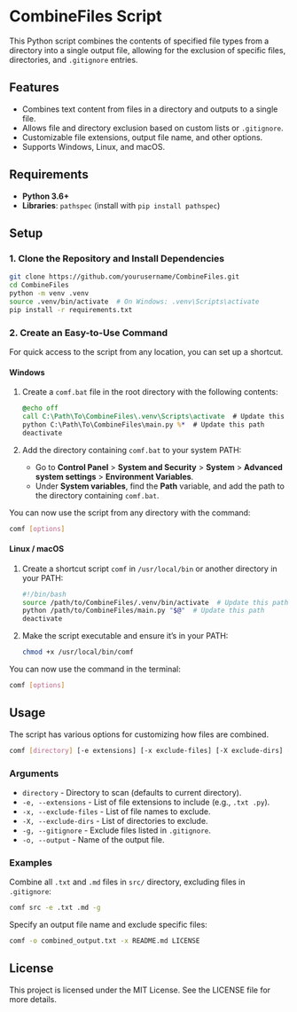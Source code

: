 # CombineFiles Script

This Python script combines the contents of specified file types from a directory into a single output file, allowing for the exclusion of specific files, directories, and `.gitignore` entries.

## Features

- Combines text content from files in a directory and outputs to a single file.
- Allows file and directory exclusion based on custom lists or `.gitignore`.
- Customizable file extensions, output file name, and other options.
- Supports Windows, Linux, and macOS.

## Requirements

- **Python 3.6+**
- **Libraries**: `pathspec` (install with `pip install pathspec`)

## Setup

### 1. Clone the Repository and Install Dependencies

```bash
git clone https://github.com/yourusername/CombineFiles.git
cd CombineFiles
python -m venv .venv
source .venv/bin/activate  # On Windows: .venv\Scripts\activate
pip install -r requirements.txt
```

### 2. Create an Easy-to-Use Command

For quick access to the script from any location, you can set up a shortcut.

#### Windows

1. Create a `comf.bat` file in the root directory with the following contents:

   ```bat
   @echo off
   call C:\Path\To\CombineFiles\.venv\Scripts\activate  # Update this path
   python C:\Path\To\CombineFiles\main.py %*  # Update this path
   deactivate
   ```

2. Add the directory containing `comf.bat` to your system PATH:
   - Go to **Control Panel** > **System and Security** > **System** > **Advanced system settings** > **Environment Variables**.
   - Under **System variables**, find the **Path** variable, and add the path to the directory containing `comf.bat`.

You can now use the script from any directory with the command:
```bash
comf [options]
```

#### Linux / macOS

1. Create a shortcut script `comf` in `/usr/local/bin` or another directory in your PATH:

   ```bash
   #!/bin/bash
   source /path/to/CombineFiles/.venv/bin/activate  # Update this path
   python /path/to/CombineFiles/main.py "$@"  # Update this path
   deactivate
   ```

2. Make the script executable and ensure it’s in your PATH:

   ```bash
   chmod +x /usr/local/bin/comf
   ```

You can now use the command in the terminal:
```bash
comf [options]
```

## Usage

The script has various options for customizing how files are combined.

```bash
comf [directory] [-e extensions] [-x exclude-files] [-X exclude-dirs] [-g] [-o output]
```

### Arguments

- `directory` - Directory to scan (defaults to current directory).
- `-e, --extensions` - List of file extensions to include (e.g., `.txt .py`).
- `-x, --exclude-files` - List of file names to exclude.
- `-X, --exclude-dirs` - List of directories to exclude.
- `-g, --gitignore` - Exclude files listed in `.gitignore`.
- `-o, --output` - Name of the output file.

### Examples

Combine all `.txt` and `.md` files in `src/` directory, excluding files in `.gitignore`:

```bash
comf src -e .txt .md -g
```

Specify an output file name and exclude specific files:

```bash
comf -o combined_output.txt -x README.md LICENSE
```

## License

This project is licensed under the MIT License. See the LICENSE file for more details.
